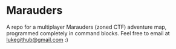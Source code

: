 # Marauders
A repo for a multiplayer Marauders (zoned CTF) adventure map, programmed completely in command blocks.
Feel free to email at lukegithub@gmail.com :)
